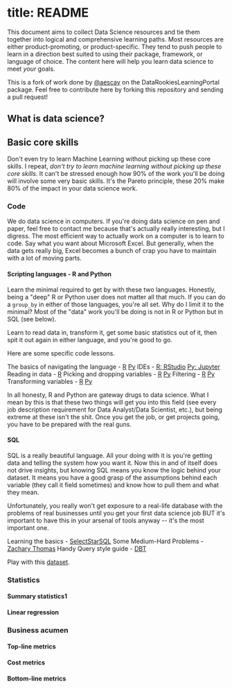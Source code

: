 # title: README

This document aims to collect Data Science resources and tie them together into logical and comprehensive learning paths. Most resources are either product-promoting, or product-specific. They tend to push people to learn in a direction best suited to using their package, framework, or language of choice. The content here will help you learn data science to meet *your* goals. 

This is a fork of work done by [@aescay](https://github.com/aescay) on the DataRookiesLearningPortal package. Feel free to contribute here by forking this repository and sending a pull request! 

## What is data science?

<!-- Insert high-level description of data science here-->

## Basic core skills

Don't even try to learn Machine Learning without picking up these core skills. I repeat, *don't try to learn machine learning without picking up these core skills*. It can't be stressed enough how 90% of the work you'll be doing will involve some very basic skills. It's the Pareto principle, these 20% make 80% of the impact in your data science work. 

### Code

We do data science in computers. If you're doing data science on pen and paper, feel free to contact me because that's actually really interesting, but I digress. The most efficient way to actually work on a computer is to learn to code. Say what you want about Microsoft Excel. But generally, when the data gets really big, Excel becomes a bunch of crap you have to maintain with a lot of moving parts. 

#### Scripting languages - R and Python

Learn the minimal required to get by with these two languages. Honestly, being a "deep" R or Python user does not matter all that much. If you can do a `group_by` in either of those languages, you're all set. Why do I limit it to the minimal? Most of the "data" work you'll be doing is not in R or Python but in SQL (see below). 

Learn to read data in, transform it, get some basic statistics out of it, then spit it out again in either language, and you're good to go. 

<!-- Material to recommend -->

Here are some specific code lessons. 

The basics of navigating the language - [R]() [Py]()
IDEs - [R: RStudio]() [Py: Jupyter]()
Reading in data - [R]()
Picking and dropping variables - [R]() [Py]()
Filtering - [R]() [Py]()
Transforming variables - [R]() [Py]()

In all honesty, R and Python are gateway drugs to data science. What I mean by this is that these two things will get you into this field (see every job description requirement for Data Analyst/Data Scientist, etc.), but being extreme at these isn't the shit. Once you get the job, or get projects going, you have to be prepared with the real guns.

<!-- Andrew's take -->

#### SQL

SQL is a really beautiful language. All your doing with it is you're getting data and telling the system how you want it. Now this in and of itself does not drive insights, but knowing SQL means you know the logic behind your dataset. It means you have a good grasp of the assumptions behind each variable (they call it field sometimes) and know how to pull them and what they mean.

Unfortunately, you really won't get exposure to a real-life database with the problems of real businesses until you get your first data science job BUT it's important to have this in your arsenal of tools anyway -- it's the most important one. 

<!-- Material to recommend -->

Learning the basics - [SelectStarSQL](https://selectstarsql.com/)
Some Medium-Hard Problems - [Zachary Thomas](https://quip.com/2gwZArKuWk7W)
Handy Query style guide - [DBT](https://github.com/fishtown-analytics/corp/blob/master/dbt_coding_conventions.md)

Play with this [dataset](https://colinfay.me/clients-db/).

### Statistics

#### Summary statistics1

#### Linear regression

### Business acumen

#### Top-line metrics

#### Cost metrics

#### Bottom-line metrics
